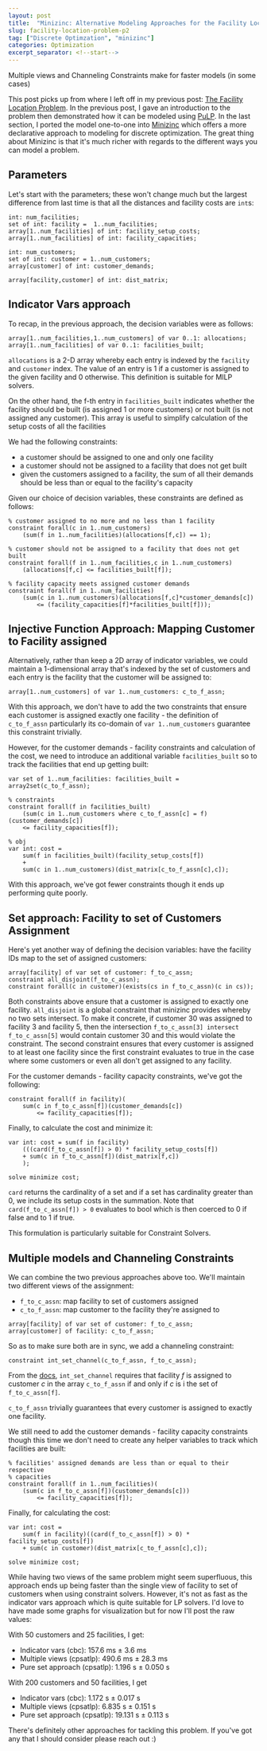 ```yaml
---
layout: post
title:  "Minizinc: Alternative Modeling Approaches for the Facility Location Problem"
slug: facility-location-problem-p2
tag: ["Discrete Optimzation", "minizinc"]
categories: Optimization
excerpt_separator: <!--start-->
---
```


Multiple views and Channeling Constraints make for faster models (in some cases)

<!--start-->

This post picks up from where I left off in my previous post:
[The Facility Location Problem](https://bnm3k.github.io/blog/facility-location-problem).
In the previous post, I gave an introduction to the problem then demonstrated
how it can be modeled using [PuLP](https://coin-or.github.io/pulp/). In the last
section, I ported the model one-to-one into
[Minizinc](https://www.minizinc.org/) which offers a more declarative approach
to modeling for discrete optimization. The great thing about Minizinc is that
it's much richer with regards to the different ways you can model a problem.

## Parameters

Let's start with the parameters; these won't change much but the largest
difference from last time is that all the distances and facility costs are
`int`s:

```Minizinc
int: num_facilities;
set of int: facility =  1..num_facilities;
array[1..num_facilities] of int: facility_setup_costs;
array[1..num_facilities] of int: facility_capacities;

int: num_customers;
set of int: customer = 1..num_customers;
array[customer] of int: customer_demands;

array[facility,customer] of int: dist_matrix;
```

## Indicator Vars approach

To recap, in the previous approach, the decision variables were as follows:

```Minizinc
array[1..num_facilities,1..num_customers] of var 0..1: allocations;
array[1..num_facilities] of var 0..1: facilities_built;
```

`allocations` is a 2-D array whereby each entry is indexed by the `facility` and
`customer` index. The value of an entry is 1 if a customer is assigned to the
given facility and 0 otherwise. This definition is suitable for MILP solvers.

On the other hand, the f-th entry in `facilities_built` indicates whether the
facility should be built (is assigned 1 or more customers) or not built (is not
assigned any customer). This array is useful to simplify calculation of the
setup costs of all the facilities

We had the following constraints:

- a customer should be assigned to one and only one facility
- a customer should not be assigned to a facility that does not get built
- given the customers assigned to a facility, the sum of all their demands
  should be less than or equal to the facility's capacity

Given our choice of decision variables, these constraints are defined as
follows:

```
% customer assigned to no more and no less than 1 facility
constraint forall(c in 1..num_customers)
    (sum(f in 1..num_facilities)(allocations[f,c]) == 1);

% customer should not be assigned to a facility that does not get built
constraint forall(f in 1..num_facilities,c in 1..num_customers)
    (allocations[f,c] <= facilities_built[f]);

% facility capacity meets assigned customer demands
constraint forall(f in 1..num_facilities)
    (sum(c in 1..num_customers)(allocations[f,c]*customer_demands[c])
        <= (facility_capacities[f]*facilities_built[f]));
```

## Injective Function Approach: Mapping Customer to Facility assigned

Alternatively, rather than keep a 2D array of indicator variables, we could
maintain a 1-dimensional array that's indexed by the set of customers and each
entry is the facility that the customer will be assigned to:

```Minizinc
array[1..num_customers] of var 1..num_customers: c_to_f_assn;
```

With this approach, we don't have to add the two constraints that ensure each
customer is assigned exactly one facility - the definition of `c_to_f_assn`
particularly its co-domain of `var 1..num_customers` guarantee this constraint
trivially.

However, for the customer demands - facility constraints and calculation of the
cost, we need to introduce an additional variable `facilities_built` so to track
the facilities that end up getting built:

```
var set of 1..num_facilities: facilities_built = array2set(c_to_f_assn);

% constraints
constraint forall(f in facilities_built)
    (sum(c in 1..num_customers where c_to_f_assn[c] = f)(customer_demands[c])
    <= facility_capacities[f]);

% obj
var int: cost =
    sum(f in facilities_built)(facility_setup_costs[f])
    +
    sum(c in 1..num_customers)(dist_matrix[c_to_f_assn[c],c]);
```

With this approach, we've got fewer constraints though it ends up performing
quite poorly.

## Set approach: Facility to set of Customers Assignment

Here's yet another way of defining the decision variables: have the facility IDs
map to the set of assigned customers:

```Minizinc
array[facility] of var set of customer: f_to_c_assn;
constraint all_disjoint(f_to_c_assn);
constraint forall(c in customer)(exists(cs in f_to_c_assn)(c in cs));
```

Both constraints above ensure that a customer is assigned to exactly one
facility. `all_disjoint` is a global constraint that minizinc provides whereby
no two sets intersect. To make it concrete, if customer 30 was assigned to
facility 3 and facility 5, then the intersection
`f_to_c_assn[3] intersect f_to_c_assn[5]` would contain customer 30 and this
would violate the constraint. The second constraint ensures that every customer
is assigned to at least one facility since the first constraint evaluates to
true in the case where some customers or even all don't get assigned to any
facility.

For the customer demands - facility capacity constraints, we've got the
following:

```
constraint forall(f in facility)(
    sum(c in f_to_c_assn[f])(customer_demands[c])
        <= facility_capacities[f]);
```

Finally, to calculate the cost and minimize it:

```
var int: cost = sum(f in facility)
    (((card(f_to_c_assn[f]) > 0) * facility_setup_costs[f])
    + sum(c in f_to_c_assn[f])(dist_matrix[f,c])
    );

solve minimize cost;
```

`card` returns the cardinality of a set and if a set has cardinality greater
than 0, we include its setup costs in the summation. Note that
`card(f_to_c_assn[f]) > 0` evaluates to bool which is then coerced to 0 if false
and to 1 if true.

This formulation is particularly suitable for Constraint Solvers.

## Multiple models and Channeling Constraints

We can combine the two previous approaches above too. We'll maintain two
different views of the assignment:

- `f_to_c_assn`: map facility to set of customers assigned
- `c_to_f_assn`: map customer to the facility they're assigned to

```Minizinc
array[facility] of var set of customer: f_to_c_assn;
array[customer] of facility: c_to_f_assn;
```

So as to make sure both are in sync, we add a channeling constraint:

```Minizinc
constraint int_set_channel(c_to_f_assn, f_to_c_assn);
```

From the
[docs](https://www.minizinc.org/doc-2.6.3/en/lib-globals-channeling.html),
`int_set_channel` requires that facility _f_ is assigned to customer _c_ in the
array `c_to_f_assn` if and only if _c_ is i the set of `f_to_c_assn[f]`.

`c_to_f_assn` trivially guarantees that every customer is assigned to exactly
one facility.

We still need to add the customer demands - facility capacity constraints though
this time we don't need to create any helper variables to track which facilities
are built:

```Minizinc
% facilities' assigned demands are less than or equal to their respective
% capacities
constraint forall(f in 1..num_facilities)(
    (sum(c in f_to_c_assn[f])(customer_demands[c]))
        <= facility_capacities[f]);
```

Finally, for calculating the cost:

```
var int: cost = 
    sum(f in facility)((card(f_to_c_assn[f]) > 0) * facility_setup_costs[f])
    + sum(c in customer)(dist_matrix[c_to_f_assn[c],c]);

solve minimize cost;
```

While having two views of the same problem might seem superfluous, this approach
ends up being faster than the single view of facility to set of customers when
using constraint solvers. However, it's not as fast as the indicator vars
approach which is quite suitable for LP solvers. I'd love to have made some
graphs for visualization but for now I'll post the raw values:

With 50 customers and 25 facilities, I get:

- Indicator vars (cbc): 157.6 ms ± 3.6 ms
- Multiple views (cpsatlp): 490.6 ms ± 28.3 ms
- Pure set approach (cpsatlp): 1.196 s ± 0.050 s

With 200 customers and 50 facilities, I get

- Indicator vars (cbc): 1.172 s ± 0.017 s
- Multiple views (cpsatlp): 6.835 s ± 0.151 s
- Pure set approach (cpsatlp): 19.131 s ± 0.113 s

There's definitely other approaches for tackling this problem. If you've got any
that I should consider please reach out :)
